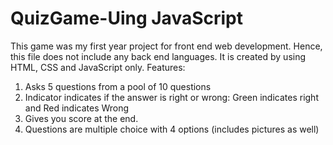 # QuizGame-Uing JavaScript

This game was my first year project for front end web development. Hence, this file does not include any back end languages. It is created by using HTML, CSS and JavaScript only. 
Features:
1) Asks 5 questions from a pool of 10 questions
2) Indicator indicates if the answer is right or wrong: Green indicates right and Red indicates Wrong
3) Gives you score at the end.
4) Questions are multiple choice with 4 options (includes pictures as well)
